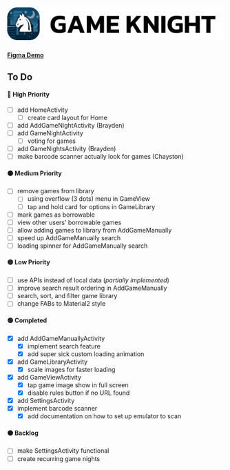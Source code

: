 # ![](./img/header.png)

#### [Figma Demo](https://www.figma.com/proto/K79ySLuqGCEd21DjGE6WXa/Game-Night-Mobile---Color?node-id=2%3A3&scaling=scale-down&page-id=0%3A1&starting-point-node-id=2%3A3)

## To Do

#### 🔴 High Priority
- [ ] add HomeActivity
    - [ ] create card layout for Home
- [ ] add AddGameNightActivity (Brayden)
- [ ] add GameNightActivity
    - [ ] voting for games
- [ ] add GameNightsActivity (Brayden)
- [ ] make barcode scanner actually look for games (Chayston)

#### 🟠 Medium Priority
- [ ] remove games from library
    - [ ] using overflow (3 dots) menu in GameView
    - [ ] tap and hold card for options in GameLibrary
- [ ] mark games as borrowable
- [ ] view other users' borrowable games
- [ ] allow adding games to library from AddGameManually
- [ ] speed up AddGameManually search
- [ ] loading spinner for AddGameManually search

#### 🟡 Low Priority
- [ ] use APIs instead of local data (*partially implemented*)
- [ ] improve search result ordering in AddGameManually
- [ ] search, sort, and filter game library
- [ ] change FABs to Material2 style

#### 🟢 Completed
- [X] add AddGameManuallyActivity
    - [X] implement search feature
    - [X] add super sick custom loading animation
- [X] add GameLibraryActivity
    - [X] scale images for faster loading
- [X] add GameViewActivity
    - [X] tap game image show in full screen
    - [X] disable rules button if no URL found
- [X] add SettingsActivity
- [X] implement barcode scanner
    - [X] add documentation on how to set up emulator to scan

#### ⚫️ Backlog
- [ ] make SettingsActivity functional
- [ ] create recurring game nights
